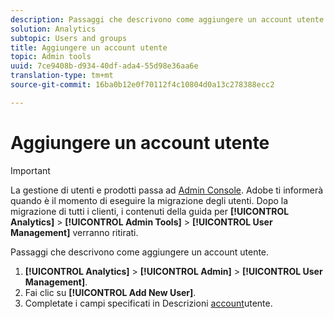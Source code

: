 ```yaml
---
description: Passaggi che descrivono come aggiungere un account utente.
solution: Analytics
subtopic: Users and groups
title: Aggiungere un account utente
topic: Admin tools
uuid: 7ce9408b-d934-40df-ada4-55d98e36aa6e
translation-type: tm+mt
source-git-commit: 16ba0b12e0f70112f4c10804d0a13c278388ecc2

---
```



# Aggiungere un account utente

>[!IMPORTANT]
>
>La gestione di utenti e prodotti passa ad [Admin Console](https://helpx.adobe.com/enterprise/using/admin-console.html). Adobe ti informerà quando è il momento di eseguire la migrazione degli utenti. Dopo la migrazione di tutti i clienti, i contenuti della guida per **[!UICONTROL Analytics]** &gt; **[!UICONTROL Admin Tools]** &gt; **[!UICONTROL User Management]** verranno ritirati.

Passaggi che descrivono come aggiungere un account utente.

1. **[!UICONTROL Analytics]** &gt; **[!UICONTROL Admin]** &gt; **[!UICONTROL User Management]**.
1. Fai clic su **[!UICONTROL Add New User]**.
1. Completate i campi specificati in Descrizioni [account](/help/admin/user-management2/c-user-management/users.md#section_14A7E169514A42A88E06387CC7C2E9AD)utente.
